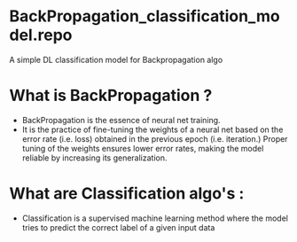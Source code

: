 # BackPropagation_classification_model.repo
A simple DL classification model for Backpropagation algo 

# What is BackPropagation ? 
 * BackPropagation is the essence of neural net training.
 * It is the practice of fine-tuning the weights of a neural net based on the error rate (i.e. loss) obtained in the previous epoch (i.e. iteration.) Proper tuning of the weights ensures lower error rates, making the model reliable by increasing its generalization.

# What are Classification algo's :
* Classification is a supervised machine learning method where the model tries to predict the correct label of a given input data

